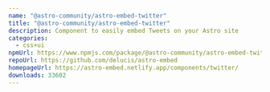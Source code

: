 ```yaml
---
name: "@astro-community/astro-embed-twitter"
title: "@astro-community/astro-embed-twitter"
description: Component to easily embed Tweets on your Astro site
categories:
  - css+ui
npmUrl: https://www.npmjs.com/package/@astro-community/astro-embed-twitter
repoUrl: https://github.com/delucis/astro-embed
homepageUrl: https://astro-embed.netlify.app/components/twitter/
downloads: 33602
---
```

